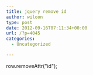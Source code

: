 ```yaml
---
title: jquery remove id
author: wiloon
type: post
date: 2012-09-16T07:11:34+00:00
url: /?p=4045
categories:
  - Uncategorized

---
```

row.removeAttr("id");